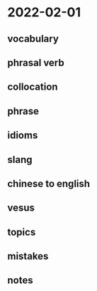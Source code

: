 # 2022-02-01
## vocabulary

## phrasal verb

## collocation

## phrase

## idioms

## slang

## chinese to english

## vesus

## topics

## mistakes

## notes